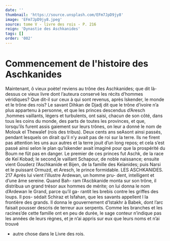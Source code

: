 ```yaml
---
date: ''
thumbnail: 'https://source.unsplash.com/EFm7JpD9jy8'
image: 'EFm7JpD9jy8.jpeg'
source: tome V - livre des rois - P. 216
reign: 'Dynastie des Aschkanides'
tags: []
order: '002'
---
```


# Commencement de l'histoire des Aschkanides

Maintenant, ô vieux poète! reviens au trône des
Aschkanides; que dit là-dessus ce vieux livre dont l’auteura conservé les récits d’hommes véridiques?
Que dit-il sur ceux à qui sont revenus, après Iskender, le monde et le trône des rois? Le savant Dihkan de Djadj dit que le trône d’ivoire n’a plus
appartenu à personne, et que les princes descendus d’Aresch ,hommes vaillants, légers et turbulents, ont
saisi, chacun de son côté, dans tous les coins du monde, des parts de toutes les provinces, et que, lorsqu’ils furent assis gaiement sur leurs trônes, on
leur a donné le nom de Molouk el Thewaîef (rois des tribus). Deux cents ans seAsont ainsi passés, pendant lesquels on dirait qu’il n’y avait pas de roi
sur la terre. Ils ne firent pas attention les uns aux autres et la terre jouit d’un long repos; et cela s’est
passé ainsi selon le plan qu’lskender avait imaginé
pour que la prospérité du Boum ne fût pas en danger.
Le premier de ces princes fut Aschk, de la race de Keï Kobad; le second,le vaillant Schapour, de noble naissance; ensuite vient Gouderz l’Aschkanide et Bijen, de la famille des Keïanides; puis Narsi et le puissant Ormuzd, et Aresch, le prince formidable.
LES ASCHKANIDES. 217 Après lui vient l’illustre Ardewan, un homme pru- dent, intelligent et d’une âme sereine. Quand Bah-
ram l’Ascbkanide monta sur son trône, il distribua
un grand trésor aux hommes de mérite; on lui donna le nom d’Ardewan le Grand, parce qu’il ga-
rantit les brebis contre les griffes des loups. Il pos-
sédait Schiraz et Isfahan, que les savants appellent l la frontière des grands. Il donna le gouvernement
d’Istakhr à Babek, dont l’arc faisait pousser descris
de terreur aux serpents. Comme les branches et les racines’de cette famille ont en peu de durée, le sage conteur n’indique pas les années de leurs règnes, et je
n’ai appris sur eux que leurs noms et n’ai trouvé

- autre chose dans le Livre des rois.
